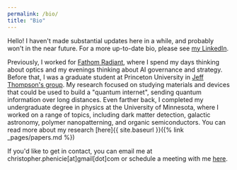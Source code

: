 ```yaml
---
permalink: /bio/
title: "Bio"
---
```


Hello! I haven't made substantial updates here in a while, and probably won't in the near future. For a more up-to-date bio, please see [my LinkedIn](https://www.linkedin.com/in/christopher-phenicie/).

Previously, I worked for [Fathom Radiant](fathomradiant.co), where I spend my days thinking about optics and my evenings thinking about AI governance and strategy. Before that, I was a graduate student at Princeton University in [Jeff Thompson's group](https://sites.google.com/site/thompsonlabq/home). My research focused on studying materials and devices that could be used to build a "quantum internet", sending quantum information over long distances. Even farther back, I completed my undergraduate degree in physics at the University of Minnesota, where I worked on a range of topics, including dark matter detection, galactic astronomy, polymer nanopatterning, and organic semiconductors. You can read more about my research [here]{{ site.baseurl }}({% link _pages/papers.md %})

If you'd like to get in contact, you can email me at christopher.phenicie[at]gmail[dot]com or schedule a meeting with me [here](https://calendly.com/christopher-phenicie/30-min-meeting).
